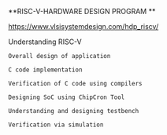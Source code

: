 **RISC-V-HARDWARE DESIGN PROGRAM **

https://www.vlsisystemdesign.com/hdp_riscv/

Understanding RISC-V

	Overall design of application

	C code implementation

	Verification of C code using compilers

	Designing SoC using ChipCron Tool

	Understanding and designing testbench

	Verification via simulation


